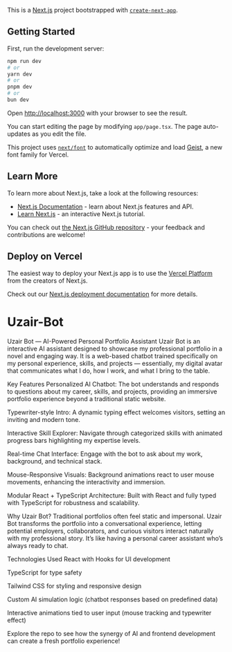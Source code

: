 This is a [Next.js](https://nextjs.org) project bootstrapped with [`create-next-app`](https://nextjs.org/docs/app/api-reference/cli/create-next-app).

## Getting Started

First, run the development server:

```bash
npm run dev
# or
yarn dev
# or
pnpm dev
# or
bun dev
```

Open [http://localhost:3000](http://localhost:3000) with your browser to see the result.

You can start editing the page by modifying `app/page.tsx`. The page auto-updates as you edit the file.

This project uses [`next/font`](https://nextjs.org/docs/app/building-your-application/optimizing/fonts) to automatically optimize and load [Geist](https://vercel.com/font), a new font family for Vercel.

## Learn More

To learn more about Next.js, take a look at the following resources:

- [Next.js Documentation](https://nextjs.org/docs) - learn about Next.js features and API.
- [Learn Next.js](https://nextjs.org/learn) - an interactive Next.js tutorial.

You can check out [the Next.js GitHub repository](https://github.com/vercel/next.js) - your feedback and contributions are welcome!

## Deploy on Vercel

The easiest way to deploy your Next.js app is to use the [Vercel Platform](https://vercel.com/new?utm_medium=default-template&filter=next.js&utm_source=create-next-app&utm_campaign=create-next-app-readme) from the creators of Next.js.

Check out our [Next.js deployment documentation](https://nextjs.org/docs/app/building-your-application/deploying) for more details.
# Uzair-Bot

Uzair Bot — AI-Powered Personal Portfolio Assistant
Uzair Bot is an interactive AI assistant designed to showcase my professional portfolio in a novel and engaging way. It is a web-based chatbot trained specifically on my personal experience, skills, and projects — essentially, my digital avatar that communicates what I do, how I work, and what I bring to the table.

Key Features
Personalized AI Chatbot: The bot understands and responds to questions about my career, skills, and projects, providing an immersive portfolio experience beyond a traditional static website.

Typewriter-style Intro: A dynamic typing effect welcomes visitors, setting an inviting and modern tone.

Interactive Skill Explorer: Navigate through categorized skills with animated progress bars highlighting my expertise levels.

Real-time Chat Interface: Engage with the bot to ask about my work, background, and technical stack.

Mouse-Responsive Visuals: Background animations react to user mouse movements, enhancing the interactivity and immersion.

Modular React + TypeScript Architecture: Built with React and fully typed with TypeScript for robustness and scalability.

Why Uzair Bot?
Traditional portfolios often feel static and impersonal. Uzair Bot transforms the portfolio into a conversational experience, letting potential employers, collaborators, and curious visitors interact naturally with my professional story. It’s like having a personal career assistant who’s always ready to chat.

Technologies Used
React with Hooks for UI development

TypeScript for type safety

Tailwind CSS for styling and responsive design

Custom AI simulation logic (chatbot responses based on predefined data)

Interactive animations tied to user input (mouse tracking and typewriter effect)

Explore the repo to see how the synergy of AI and frontend development can create a fresh portfolio experience!
